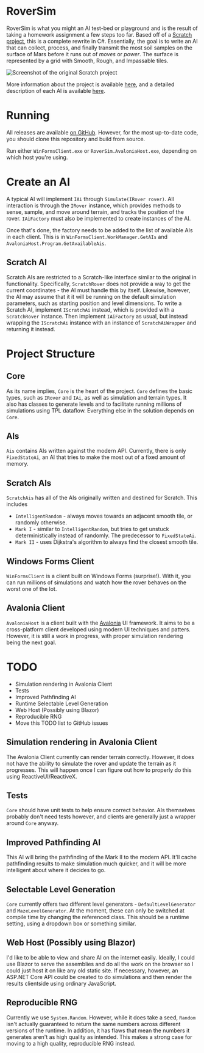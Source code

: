 # RoverSim
RoverSim is what you might an AI test-bed or playground and is the result of taking a homework
assignment a few steps too far. Based off of a [Scratch](https://scratch.mit.edu/) [project](),
this is a complete rewrite in C#. Essentially, the goal is to write an AI that can collect,
process, and finally transmit the most soil samples on the surface of Mars before it runs out of
*moves* or *power*. The surface is represented by a grid with Smooth, Rough, and Impassable tiles.

![Screenshot of the original Scratch project](https://ociaw.com/assets/img/rover-scratch-terrain.png)

More information about the project is available [here](https://ociaw.com/posts/rover), and a
detailed description of each AI is available [here](https://ociaw.com/rover-ai).

# Running
All releases are available [on GitHub](https://github.com/ociaw/RoverSim/releases). However, for
the most up-to-date code, you should clone this repository and build from source.

Run either `WinFormsClient.exe` or `RoverSim.AvaloniaHost.exe`, depending on which host
you're using.

# Create an AI
A typical AI will implement `IAi` through `Simulate(IRover rover)`. All interaction is through
the `IRover` instance, which provides methods to sense, sample, and move around terrain, and
tracks the position of the rover. `IAiFactory` must also be implemented to create instances of
the AI.

Once that's done, the factory needs to be added to the list of available AIs in each client.
This is in `WinFormsClient.WorkManager.GetAIs` and `AvaloniaHost.Program.GetAvailableAis`.

## Scratch AI
Scratch AIs are restricted to a Scratch-like interface similar to the original in functionality.
Specifically, `ScratchRover` does not provide a way to get the current coordinates - the AI must
handle this by itself. Likewise, however, the AI may assume that it it will be running on the
default simulation parameters, such as starting position and level dimensions. To write a
Scratch AI, implement `IScratchAi` instead, which is provided with a `ScratchRover` instance.
Then implement `IAiFactory` as usual, but instead wrapping the `IScratchAi` instance with an
instance of `ScratchAiWrapper` and returning it instead.


# Project Structure
## Core
As its name implies, `Core` is the heart of the project. `Core` defines the basic types, such as
`IRover` and `IAi`, as well as simulation and terrain types. It also has classes to generate
levels and to facilitate running millions of simulations using TPL dataflow. Everything else in
the solution depends on `Core`.

## AIs
`Ais` contains AIs written against the modern API. Currently, there is only `FixedStateAi`, an
AI that tries to make the most out of a fixed amount of memory.

## Scratch AIs
`ScratchAis` has all of the AIs originally written and destined for Scratch. This includes
* `IntelligentRandom` - always moves towards an adjacent smooth tile, or randomly otherwise.
* `Mark I` - similar to `IntelligentRandom`, but tries to get unstuck deterministically instead of
randomly. The predecessor to `FixedStateAi`.
* `Mark II` - uses Dijkstra's algorithm to always find the closest smooth tile.

## Windows Forms Client
`WinFormsClient` is a client built on Windows Forms (surprise!). With it, you can run millions of
simulations and watch how the rover behaves on the worst one of the lot.

## Avalonia Client
`AvaloniaHost` is a client built with the [Avalonia](http://avaloniaui.net/) UI framework. It aims
to be a cross-platform client developed using modern UI techniques and patters. However, it is
still a work in progress, with proper simulation rendering being the next goal.

# TODO
* Simulation rendering in Avalonia Client
* Tests
* Improved Pathfinding AI
* Runtime Selectable Level Generation
* Web Host (Possibly using Blazor)
* Reproducible RNG
* Move this TODO list to GitHub issues

## Simulation rendering in Avalonia Client
The Avalonia Client currently can render terrain correctly. However, it does not have the ability
to simulate the rover and update the terrain as it progresses. This will happen once I can figure
out how to properly do this using ReactiveUI/ReactiveX.

## Tests
`Core` should have unit tests to help ensure correct behavior. AIs themselves probably don't need
tests however, and clients are generally just a wrapper around `Core` anyway.

## Improved Pathfinding AI
This AI will bring the pathfinding of the Mark II to the modern API. It'll cache pathfinding
results to make simulation much quicker, and it will be more intelligent about where it decides to
go.

## Selectable Level Generation
`Core` currently offers two different level generators - `DefaultLevelGenerator` and
`MazeLevelGenerator`. At the moment, these can only be switched at compile time by changing the
referenced class. This should be a runtime setting, using a dropdown box or something similar.

## Web Host (Possibly using Blazor)
I'd like to be able to view and share AI on the internet easily. Ideally, I could use Blazor to
serve the assemblies and do all the work on the browser so I could just host it on like any old
static site. If necessary, however, an ASP.NET Core API could be created to do simulations and
then render the results clientside using ordinary JavaScript.

## Reproducible RNG
Currently we use `System.Random`. However, while it does take a seed, `Random` isn't actually
guaranteed to return the same numbers across different versions of the runtime. In addition, it
has flaws that mean the numbers it generates aren't as high quality as intended. This makes a
strong case for moving to a high quality, reproducible RNG instead.
